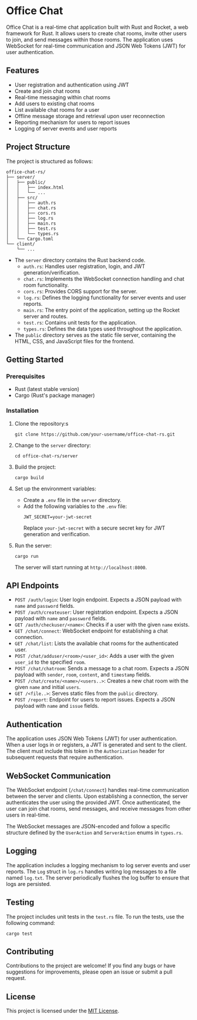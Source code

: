 # Office Chat

Office Chat is a real-time chat application built with Rust and Rocket, a web framework for Rust. It allows users to create chat rooms, invite other users to join, and send messages within those rooms. The application uses WebSocket for real-time communication and JSON Web Tokens (JWT) for user authentication.

## Features

- User registration and authentication using JWT
- Create and join chat rooms
- Real-time messaging within chat rooms
- Add users to existing chat rooms
- List available chat rooms for a user
- Offline message storage and retrieval upon user reconnection
- Reporting mechanism for users to report issues
- Logging of server events and user reports

## Project Structure

The project is structured as follows:

```
office-chat-rs/
├── server/
│   ├── public/
│   │   ├── index.html
│   │   └── ...
│   ├── src/
│   │   ├── auth.rs
│   │   ├── chat.rs
│   │   ├── cors.rs
│   │   ├── log.rs
│   │   ├── main.rs
│   │   ├── test.rs
│   │   └── types.rs
│   └── Cargo.toml
└── client/
    └── ...
```

- The `server` directory contains the Rust backend code.
  - `auth.rs`: Handles user registration, login, and JWT generation/verification.
  - `chat.rs`: Implements the WebSocket connection handling and chat room functionality.
  - `cors.rs`: Provides CORS support for the server.
  - `log.rs`: Defines the logging functionality for server events and user reports.
  - `main.rs`: The entry point of the application, setting up the Rocket server and routes.
  - `test.rs`: Contains unit tests for the application.
  - `types.rs`: Defines the data types used throughout the application.
- The `public` directory serves as the static file server, containing the HTML, CSS, and JavaScript files for the frontend.

## Getting Started

### Prerequisites

- Rust (latest stable version)
- Cargo (Rust's package manager)

### Installation

1. Clone the repository:s
   ```
   git clone https://github.com/your-username/office-chat-rs.git
   ```

2. Change to the `server` directory:
   ```
   cd office-chat-rs/server
   ```

3. Build the project:
   ```
   cargo build
   ```

4. Set up the environment variables:
   - Create a `.env` file in the `server` directory.
   - Add the following variables to the `.env` file:
     ```
     JWT_SECRET=your-jwt-secret
     ```
     Replace `your-jwt-secret` with a secure secret key for JWT generation and verification.

5. Run the server:
   ```
   cargo run
   ```

   The server will start running at `http://localhost:8000`.

## API Endpoints

- `POST /auth/login`: User login endpoint. Expects a JSON payload with `name` and `password` fields.
- `POST /auth/createuser`: User registration endpoint. Expects a JSON payload with `name` and `password` fields.
- `GET /auth/checkuser/<name>`: Checks if a user with the given `name` exists.
- `GET /chat/connect`: WebSocket endpoint for establishing a chat connection.
- `GET /chat/list`: Lists the available chat rooms for the authenticated user.
- `POST /chat/adduser/<room>/<user_id>`: Adds a user with the given `user_id` to the specified `room`.
- `POST /chat/chatroom`: Sends a message to a chat room. Expects a JSON payload with `sender`, `room`, `content`, and `timestamp` fields.
- `POST /chat/create/<name>/<users..>`: Creates a new chat room with the given `name` and initial `users`.
- `GET /<file..>`: Serves static files from the `public` directory.
- `POST /report`: Endpoint for users to report issues. Expects a JSON payload with `name` and `issue` fields.

## Authentication

The application uses JSON Web Tokens (JWT) for user authentication. When a user logs in or registers, a JWT is generated and sent to the client. The client must include this token in the `Authorization` header for subsequent requests that require authentication.

## WebSocket Communication

The WebSocket endpoint (`/chat/connect`) handles real-time communication between the server and clients. Upon establishing a connection, the server authenticates the user using the provided JWT. Once authenticated, the user can join chat rooms, send messages, and receive messages from other users in real-time.

The WebSocket messages are JSON-encoded and follow a specific structure defined by the `UserAction` and `ServerAction` enums in `types.rs`.

## Logging

The application includes a logging mechanism to log server events and user reports. The `Log` struct in `log.rs` handles writing log messages to a file named `log.txt`. The server periodically flushes the log buffer to ensure that logs are persisted.

## Testing

The project includes unit tests in the `test.rs` file. To run the tests, use the following command:

```
cargo test
```

## Contributing

Contributions to the project are welcome! If you find any bugs or have suggestions for improvements, please open an issue or submit a pull request.

## License

This project is licensed under the [MIT License](LICENSE).